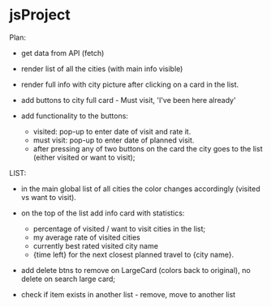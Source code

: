 # jsProject

Plan:

- get data from API (fetch)

- render list of all the cities (with main info visible)

- render full info with city picture after clicking on a card in the list.

- add buttons to city full card - Must visit, 'I've been here already'

- add functionality to the buttons:

  - visited: pop-up to enter date of visit and rate it.
  - must visit: pop-up to enter date of planned visit.
  - after pressing any of two buttons on the card the city goes to the list (either visited or want to visit);

LIST:

- in the main global list of all cities the color changes accordingly (visited vs want to visit).

- on the top of the list add info card with statistics:

  - percentage of visited / want to visit cities in the list;
  - my average rate of visited cities
  - currently best rated visited city name
  - {time left} for the next closest planned travel to {city name}.

- add delete btns to remove on LargeCard (colors back to original), no delete on search large card;
- check if item exists in another list - remove, move to another list
